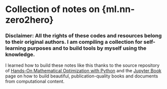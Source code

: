 # Collection of notes on {ml.nn-zero2hero}

### Disclaimer: All the rights of these codes and resources belong to their original authors. I am compiling a collection for self-learning purposes and to build tools by myself using the knowledge.

I learned how to build these notes like this thanks to the source repository of [Hands-On Mathematical Optimization with Python](https://github.com/mobook/MO-book) and the [Jupyter Book](https://jupyterbook.org/en/stable/start/build.html) page on how to build beautiful, publication-quality books and documents from computational content.